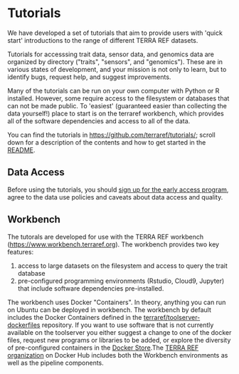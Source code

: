 # Tutorials

We have developed a set of tutorials that aim to provide users with 'quick start' introductions to the range of different TERRA REF datasets.

Tutorials for accesssing trait data, sensor data, and genomics data are organized by directory ("traits", "sensors", and "genomics"). These are in various states of development, and your mission is not only to learn, but to identify bugs, request help, and suggest improvements.

Many of the tutorials can be run on your own computer with Python or R installed. However, some require access to the filesystem or databases that can not be made public. To 'easiest' (guaranteed easier than collecting the data yourself!) place to start is on the terraref workbench, which provides all of the software dependencies and access to all of the data.

You can find the tutorials in https://github.com/terraref/tutorials/; scroll down for a description of the contents and how to get started in the [README](https://github.com/terraref/tutorials/blob/master/README.md).

## Data Access

Before using the tutorials, you should [sign up for the early access program](https://terraref.org/beta), agree to the data use policies and caveats about data access and quality. 

## Workbench 

The tutorals are developed for use with the TERRA REF workbench (https://www.workbench.terraref.org). The workbench provides two key features:

1. access to large datasets on the filesystem and access to query the trait database
2. pre-configured programming environments (Rstudio, Cloud9, Jupyter) that include software dependencies pre-installed.

The workbench uses Docker "Containers". In theory, anything you can run on Ubuntu can be deployed in workbench. The workbench by default includes the Docker Containers defined in the [terraref/toolserver-dockerfiles](https://github.com/terraref/toolserver-dockerfiles) repository. If you want to use software that is not currently available on the toolserver you either suggest a change to one of the docker files, request new programs or libraries to be added, or explore the diversity of pre-configured containers in the  [Docker Store](https://store.docker.com/).The [TERRA REF organization](https://store.docker.com/profiles/terraref) on Docker Hub includes both the Workbench environments as well as the pipeline components.


